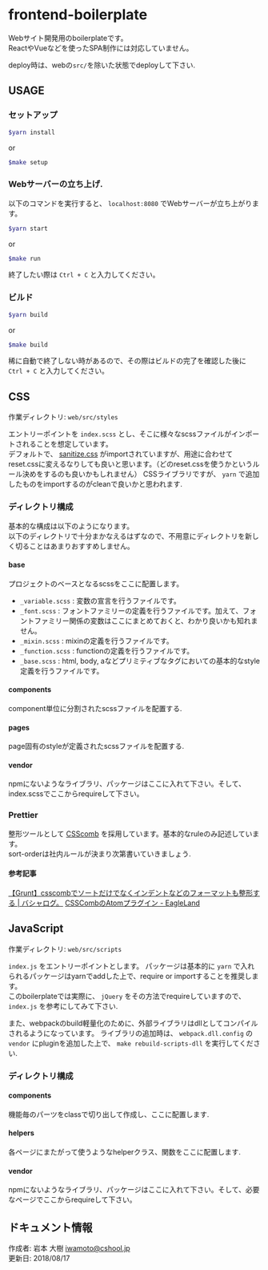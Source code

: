 # frontend-boilerplate

Webサイト開発用のboilerplateです。   
ReactやVueなどを使ったSPA制作には対応していません。   
    
deploy時は、webの`src/`を除いた状態でdeployして下さい.


## USAGE

### セットアップ
```bash
$yarn install
```

or

```bash
$make setup
```

### Webサーバーの立ち上げ.
以下のコマンドを実行すると、 `localhost:8080` でWebサーバーが立ち上がります。   

```bash
$yarn start
```

or

```bash
$make run
```

終了したい際は `Ctrl + C` と入力してください。

### ビルド

```bash
$yarn build
```

or

```bash
$make build
```

稀に自動で終了しない時があるので、その際はビルドの完了を確認した後に `Ctrl + C` と入力してください。

## CSS
作業ディレクトリ: `web/src/styles`   
   
エントリーポイントを `index.scss` とし、そこに様々なscssファイルがインポートされることを想定しています。   
デフォルトで、 [sanitize.css](http://jonathantneal.github.io/sanitize.css/) がimportされていますが、用途に合わせてreset.cssに変えるなりしても良いと思います。（どのreset.cssを使うかというルール決めをするのも良いかもしれません）
CSSライブラリですが、 `yarn` で追加したものをimportするのがcleanで良いかと思われます.


### ディレクトリ構成
基本的な構成は以下のようになります。   
以下のディレクトリで十分まかなえるはずなので、不用意にディレクトリを新しく切ることはあまりおすすめしません。

#### base
プロジェクトのベースとなるscssをここに配置します。

* `_variable.scss` : 変数の宣言を行うファイルです。
* `_font.scss` : フォントファミリーの定義を行うファイルです。加えて、フォントファミリー関係の変数はここにまとめておくと、わかり良いかも知れません。
* `_mixin.scss` : mixinの定義を行うファイルです。
* `_function.scss` : functionの定義を行うファイルです。
* `_base.scss` : html, body, aなどプリミティブなタグにおいての基本的なstyle定義を行うファイルです。

#### components
component単位に分割されたscssファイルを配置する.

#### pages
page固有のstyleが定義されたscssファイルを配置する.

#### vendor
npmにないようなライブラリ、パッケージはここに入れて下さい。そして、index.scssでここからrequireして下さい。


### Prettier
整形ツールとして [CSScomb](http://csscomb.com) を採用しています。基本的なruleのみ記述しています。  
sort-orderは社内ルールが決まり次第書いていきましょう.

#### 参考記事
[【Grunt】csscombでソートだけでなくインデントなどのフォーマットも整形する \| バシャログ。](http://bashalog.c-brains.jp/14/12/01-202258.php)
[CSSCombのAtomプラグイン \- EagleLand](https://1000ch.net/posts/2015/atom-csscomb.html)


## JavaScript
作業ディレクトリ: `web/src/scripts`   
    
`index.js` をエントリーポイントとします。
パッケージは基本的に `yarn` で入れられるパッケージはyarnでaddした上で、require or importすることを推奨します。   
このboilerplateでは実際に、 `jQuery` をその方法でrequireしていますので、`index.js` を参考にしてみて下さい.   

また、webpackのbuild軽量化のために、外部ライブラリはdllとしてコンパイルされるようになっています。
ライブラリの追加時は、 `webpack.dll.config` の `vendor` にpluginを追加した上で、 `make rebuild-scripts-dll` を実行してください.

### ディレクトリ構成

#### components
機能毎のパーツをclassで切り出して作成し、ここに配置します.

#### helpers
各ページにまたがって使うようなhelperクラス、関数をここに配置します.

#### vendor
npmにないようなライブラリ、パッケージはここに入れて下さい。そして、必要なページでここからrequireして下さい。


## ドキュメント情報
作成者: 岩本 大樹 <iwamoto@cshool.jp>  
更新日: 2018/08/17
